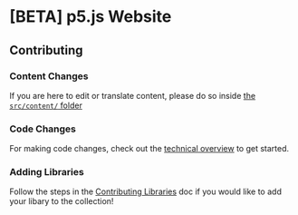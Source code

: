 # [BETA] p5.js Website

## Contributing

### Content Changes

If you are here to edit or translate content, please do so inside [the `src/content/` folder](https://github.com/bocoup/p5.js-website/tree/main/src/content)

### Code Changes

For making code changes, check out the [technical overview](./techical-overview.md) to get started.

### Adding Libraries

Follow the steps in the <a href="./contributing_libraries.md">Contributing Libraries</a> doc if you would like to add your libary to the collection!
